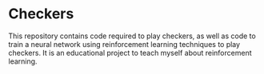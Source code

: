 # Checkers

This repository contains code required to play checkers, as well as code to train a neural network using reinforcement learning techniques to play checkers. It is an educational project to teach myself about reinforcement learning.
